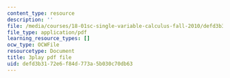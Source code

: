 ```yaml
---
content_type: resource
description: ''
file: /media/courses/18-01sc-single-variable-calculus-fall-2010/defd3b3172e6f84d773a5b030c70db63_BGE3wb7H2PA.pdf
file_type: application/pdf
learning_resource_types: []
ocw_type: OCWFile
resourcetype: Document
title: 3play pdf file
uid: defd3b31-72e6-f84d-773a-5b030c70db63
---
```

